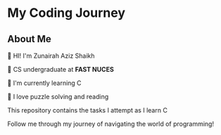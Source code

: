 # My Coding Journey

## About Me

🌱 HI! I'm Zunairah Aziz Shaikh

🌱 CS undergraduate at **FAST NUCES**

🌱 I'm currently learning C

🌱 I love puzzle solving and reading

This repository contains the tasks I attempt as I learn C

Follow me through my journey of navigating the world of programming!
